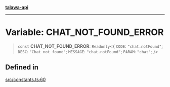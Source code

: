[**talawa-api**](../../README.md)

***

# Variable: CHAT\_NOT\_FOUND\_ERROR

> `const` **CHAT\_NOT\_FOUND\_ERROR**: `Readonly`\<\{ `CODE`: `"chat.notFound"`; `DESC`: `"Chat not found"`; `MESSAGE`: `"chat.notFound"`; `PARAM`: `"chat"`; \}\>

## Defined in

[src/constants.ts:60](https://github.com/Suyash878/talawa-api/blob/e4413cec641a837926071678fed3c7f67234e31e/src/constants.ts#L60)
